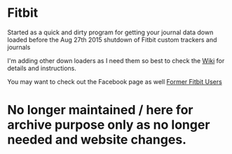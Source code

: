 # Fitbit
Started as a quick and dirty program for getting your journal data down loaded before the Aug 27th 2015 shutdown of Fitbit custom trackers and journals

I'm adding other down loaders as I need them so best to check the [Wiki](https://github.com/avatar42/Fitbit/wiki) for details and instructions.

You may want to check out the Facebook page as well [Former Fitbit Users](https://www.facebook.com/Former-Fitbit-Users-1646846178933089/timeline/)

# No longer maintained / here for archive purpose only as no longer needed and website changes.


